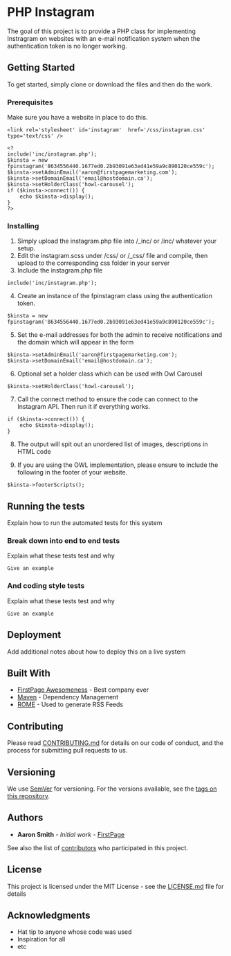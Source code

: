 # PHP Instagram

The goal of this project is to provide a PHP class for implementing Instragram on websites with an e-mail notification system when the authentication token is no longer working.

## Getting Started

To get started, simply clone or download the files and then do the work. 

### Prerequisites

Make sure you have a website in place to do this.

```
<link rel='stylesheet' id='instagram'  href='/css/instagram.css' type='text/css' />

<?
include('inc/instagram.php');
$kinsta = new fpinstagram('8634556440.1677ed0.2b93091e63ed41e59a9c890120ce559c');
$kinsta->setAdminEmail('aaron@firstpagemarketing.com');
$kinsta->setDomainEmail('email@hostdomain.ca');
$kinsta->setHolderClass('howl-carousel');
if ($kinsta->connect()) {
    echo $kinsta->display();
} 
?>
```

### Installing

1. Simply upload the instagram.php file into /_inc/ or /inc/ whatever your setup.
2. Edit the instagram.scss under /css/ or /_css/ file and compile, then upload to the corresponding css folder in your server
3. Include the instagram.php file

```
include('inc/instagram.php');
```

4. Create an instance of the fpinstagram class using the authentication token.

```
$kinsta = new fpinstagram('8634556440.1677ed0.2b93091e63ed41e59a9c890120ce559c');
```

5. Set the e-mail addresses for both the admin to receive notifications and the domain which will appear in the form

```
$kinsta->setAdminEmail('aaron@firstpagemarketing.com');
$kinsta->setDomainEmail('email@hostdomain.ca');
```

6. Optional set a holder class which can be used with Owl Carousel

```
$kinsta->setHolderClass('howl-carousel');
```

7. Call the connect method to ensure the code can connect to the Instagram API. Then run it if everything works.

```
if ($kinsta->connect()) {
    echo $kinsta->display();
} 
```

8. The output will spit out an unordered list of images, descriptions in HTML code

9. If you are using the OWL implementation, please ensure to include the following in the footer of your website.

```
$kinsta->footerScripts();

```



## Running the tests

Explain how to run the automated tests for this system

### Break down into end to end tests

Explain what these tests test and why

```
Give an example
```

### And coding style tests

Explain what these tests test and why

```
Give an example
```

## Deployment

Add additional notes about how to deploy this on a live system

## Built With

* [FirstPage Awesomeness](http://www.firstpagemarketing.com) - Best company ever
* [Maven](https://maven.apache.org/) - Dependency Management
* [ROME](https://rometools.github.io/rome/) - Used to generate RSS Feeds

## Contributing

Please read [CONTRIBUTING.md](https://gist.github.com/PurpleBooth/b24679402957c63ec426) for details on our code of conduct, and the process for submitting pull requests to us.

## Versioning

We use [SemVer](http://semver.org/) for versioning. For the versions available, see the [tags on this repository](https://github.com/your/project/tags). 

## Authors

* **Aaron Smith** - *Initial work* - [FirstPage](https://github.com/FirstPage)

See also the list of [contributors](https://github.com/php-instagram/contributors) who participated in this project.

## License

This project is licensed under the MIT License - see the [LICENSE.md](LICENSE.md) file for details

## Acknowledgments

* Hat tip to anyone whose code was used
* Inspiration for all
* etc
